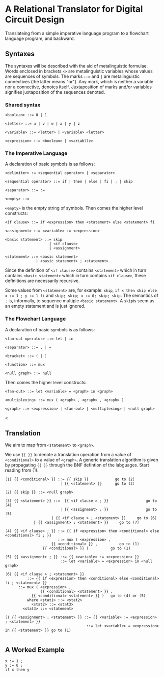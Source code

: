 # A Relational Translator for Digital Circuit Design

Translateing from a simple imperative language program to a
flowchart language program, and backward.


## Syntaxes 

The syntaxes will be described with the aid of metalinguistic formulae.
Words enclosed in brackets `<>` are metalinguistic variables whose
values are sequences of symbols. The marks `::=` and `|` are metalinguistic
connectives (the latter means "or"). Any mark, which is neither a variable
nor a connective, denotes itself. Juxtaposition of
marks and/or variables signifies juxtaposition of the sequences denoted.


### Shared syntax

```
<boolean> ::= 0 | 1

<letter> ::= u | v | w | x | y | z

<variable> ::= <letter> | <variable> <letter>

<expression> ::= <boolean> | <variablle>
```


### The Imperative Language

A declaration of basic symbols is as follows:

```
<delimiter> := <sequential operator> | <separator> 

<sequential operator> ::= if | then | else | fi | ; | skip

<separator> ::= :=

<empty> ::= 
```

`<empty>` is the empty string of symbols. Then comes the higher level constructs:

```
<if clause> ::= if <expression> then <statement> else <statement> fi

<assignment> ::= <variable> := <expression>

<basic statement> ::= skip
                    | <if clause> 
                    | <assignment> 
	      
<statement> ::= <basic statement> 
              | <basic statement> ; <statement>
```

Since the definition of
`<if clause>` contains `<statement>` which in turn contains `<basic statement>` which
in turn contains `<if clause>`, these definitions are
necessarily recursive.

Some values from `<statement>` are, for example: `skip`,  `if x then skip else x := 1 ; y := 1 fi` and 
`skip; skip; x := 0; skip; skip`. The semantics of `;` is, informally,  to sequence
multiple `<basic statement>`.  A `skip`is seem as an empty statement and is just ignored.

### The Flowchart Language

A declaration of basic symbols is as follows:
```
<fan-out operator> ::= let | in

<separator> ::= , | = 

<bracket> ::= ( | )

<function> ::= mux

<null graph> ::= null
```

Then comes the higher level constructs:

```
<fan-out> ::= let <variable> = <graph> in <graph>

<multiplexing> ::= mux ( <graph> , <graph> , <graph> )

<graph> ::= <expression> | <fan-out> | <multiplexing> | <null graph>
```
<
## Translation

We aim to map from `<statement>` to `<graph>`.

We use `{{ }}` to denote a translation operation from a value of
`<conditional>` to
a value of `<graph>`. A generic translation algorithm is given by propagating
`{{ }}` through the BNF defintion of the labguages. Start reading from (1).


```
(1) {{ <conditional> }} ::= {{ skip }}            go to (2)
                         | {{ <statement> }}      go to (3)

(2) {{ skip }} ::= <null graph> 

(3) {{ <statement> }} ::=  {{ <if clause > ; }}                 go to (4) 
                         | {{ <assignment> ; }}                 go to (5)
	                 | {{ <if clause > ; <statement> }}     go to (6)
			 | {{ <assignment> ; <statement> }}     go to (7)	

(4) {{ <if clause> ; }} ::= {{ if <expression> then <conditional> else <conditional> fi ; }}
                        ::= mux ( <expression> ,
			         {{ <conditional> }} ,          go to (1)
				 {{ <conditional> }} )          go to (1)

(5) {{ <assignment> ; }} ::= {{ <variable> := <expression> }}
                         ::= let <variable> = <expression> in <null graph>

(6) {{ <if clause > ; <statement> }}
          ::= {{ if <expression> then <conditional> else <conditional> fi ; <statement> }}
	  ::= mux ( <expression> ,
	            {{ <conditional> <statement> }} ,
		    {{ <conditional> <statement> }} )   go to (4) or (5)
          where <stat1> ::= <stat2>
	        <stat2> ::= <stat3>
		<stat3> ::= <statement>

() {{ <assignment> ; <statement> }} ::= {{ <variable> := <expression> ; <statement> }}
                                     ::= let <variable> = <expression> in {{ <statement> }} go to (1)
                                     
```

## A Worked Example

```
x := 1 ;
y := 0 ;
if x then y
```
>

